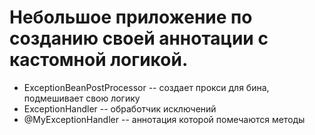 # Небольшое приложение по созданию своей аннотации с кастомной логикой.

* ExceptionBeanPostProcessor -- создает прокси для бина, подмешивает свою логику
* ExceptionHandler -- обработчик исключений
* @MyExceptionHandler -- аннотация которой помечаются методы

